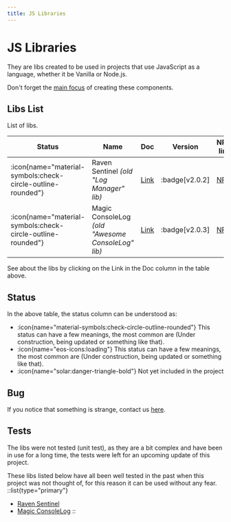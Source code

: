 ```yaml
---
title: JS Libraries
---
```


# JS Libraries

They are libs created to be used in projects that use JavaScript as a language, whether it be Vanilla or Node.js.

Don't forget the [main focus](/nimbus#main-focus) of creating these components.

## Libs List

List of libs.

| Status | Name | Doc | Version | NPM link | Downloads |
|---|---|---|---|---|---|
| <span class="icon-lib-status icon-check"> :icon{name="material-symbols:check-circle-outline-rounded"}</span> | Raven Sentinel _(old "Log Manager" lib)_ | [Link](js-libraries/raven-sentinel) | :badge[v2.0.2] | <a href="https://www.npmjs.com/package/@vlalg-nimbus/raven-sentinel" target="_blank">NPM</a> | <span class="npm-badge">![npm](https://img.shields.io/npm/dt/@vlalg-nimbus/raven-sentinel?style=plastic)</span> |
| <span class="icon-lib-status icon-check"> :icon{name="material-symbols:check-circle-outline-rounded"}</span> | Magic ConsoleLog _(old "Awesome ConsoleLog" lib)_ | [Link](js-libraries/magic-consolelog) | :badge[v2.0.3] | <a href="https://www.npmjs.com/package/@vlalg-nimbus/magic-consolelog" target="_blank">NPM</a> | <span class="npm-badge">![npm](https://img.shields.io/npm/dt/@vlalg-nimbus/magic-consolelog?style=plastic)</span> |

See about the libs by clicking on the Link in the Doc column in the table above.

## Status

In the above table, the status column can be understood as:

- <span class="icon-lib-status icon-check"> :icon{name="material-symbols:check-circle-outline-rounded"}</span> This status can have a few meanings, the most common are (Under construction, being updated or something like that).
- <span class="icon-lib-status icon-construction"> :icon{name="eos-icons:loading"}</span> This status can have a few meanings, the most common are (Under construction, being updated or something like that).
- <span class="icon-lib-status icon-coming"> :icon{name="solar:danger-triangle-bold"}</span> Not yet included in the project

## Bug

If you notice that something is strange, contact us [here](https://github.com/VemLavarALoucaGamers/vlalg-nimbus/discussions).

## Tests

The libs were not tested (unit test), as they are a bit complex and have been in use for a long time, the tests were left for an upcoming update of this project.

These libs listed below have all been well tested in the past when this project was not thought of, for this reason it can be used without any fear.
::list{type="primary"}
- <a href="https://www.npmjs.com/package/@vlalg-nimbus/raven-sentinel" target="_blank">Raven Sentinel</a>
- <a href="https://www.npmjs.com/package/@vlalg-nimbus/magic-consolelog" target="_blank">Magic ConsoleLog</a>
::
